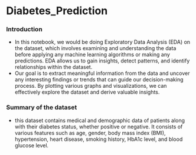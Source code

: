 # Diabetes_Prediction
### Introduction
- In this notebook, we would be doing Exploratory Data Analysis (EDA) on the dataset, which involves examining and understanding the data before applying any machine learning algorithms or making any predictions. EDA allows us to gain insights, detect patterns, and identify relationships within the dataset.
- Our goal is to extract meaningful information from the data and uncover any interesting findings or trends that can guide our decision-making process. By plotting various graphs and visualizations, we can effectively explore the dataset and derive valuable insights.

### Summary of the dataset
- this dataset contains medical and demographic data of patients along with their diabetes status, whether positive or negative. It consists of various features such as age, gender, body mass index (BMI), hypertension, heart disease, smoking history, HbA1c level, and blood glucose level.
